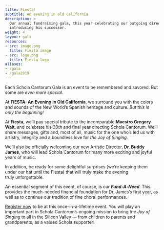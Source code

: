 ```yaml
---
title: Fiesta!
subtitle: An evening in old California
description: >
  Our annual fundraising gala, this year celebrating our outgoing director and
  introducing his successor.
weight: 4
layout: gala
resources:
- src: image.png
  title: Fiesta image
- src: logo.png
  title: Fiesta logo
aliases:
- /gala
- /gala2019
---
```


Each Schola Cantorum Gala is an event to be remembered and
savored. But some are *even more&nbsp;special*.

At **FIESTA: An Evening in Old California**, we surround you with the
colors and sounds of the New World’s Spanish heritage and culture.
*But this is only the&nbsp;beginning!*

At **Fiesta**, we’ll pay special tribute to the incomparable **Maestro
Gregory Wait**, and celebrate his 30th and final year directing Schola
Cantorum. We’ll share messages, gifts and, most of all, music for
the one who’s led us with artistry, integrity and a boundless love
for *the Joy of Singing*.

We’ll also be officially welcoming our new Artistic Director,
**Dr.&nbsp;Buddy James**, who will lead Schola Cantorum for many more exciting
and joyful years of music.

In addition, be ready for some delightful surprises (we’re
keeping them under our hat until the Fiesta) that will truly make the
evening truly unforgettable.

An essential segment of this event, of course, is our
***Fund&#x2011;A&#x2011;Need***.  This provides the much-needed financial
foundation for Dr. James’s first year, as well as to continue our tradition of
fine choral performances.

[Register now](#register) to be at this once-in-a-lifetime event. You will play
an important part in Schola Cantorum’s ongoing mission to bring *the Joy of
Singing* to all in the Silicon Valley — from children to parents and
grandparents, as a valued Schola supporter!
